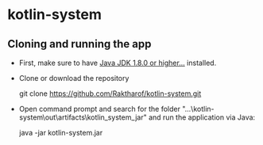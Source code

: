 # kotlin-system

## Cloning and running the app
* First, make sure to have [Java JDK 1.8.0 or higher...](https://www.oracle.com/jp/java/technologies/javase/javase-jdk8-downloads.html) installed.
* Clone or download the repository


    git clone https://github.com/Raktharof/kotlin-system.git
    
* Open command prompt and search for the folder "...\kotlin-system\out\artifacts\kotlin_system_jar"  and run the application via Java:


    java -jar kotlin-system.jar
    
